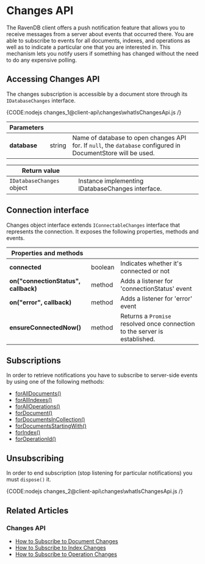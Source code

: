 # Changes API 

The RavenDB client offers a push notification feature that allows you to receive messages from a server about events that occurred there.
You are able to subscribe to events for all documents, indexes, and operations as well as to indicate a particular one that you are interested in. 
This mechanism lets you notify users if something has changed without the need to do any expensive polling. 

## Accessing Changes API

The changes subscription is accessible by a document store through its `IDatabaseChanges` interface.

{CODE:nodejs changes_1@client-api\changes\whatIsChangesApi.js /}

| Parameters | | |
| ------------- | ------------- | ----- |
| **database** | string | Name of database to open changes API for. If `null`, the `database` configured in DocumentStore will be used. |

| Return value | |
| ------------- | ----- |
| `IDatabaseChanges` object | Instance implementing IDatabaseChanges interface. |

## Connection interface

Changes object interface extends `IConnectableChanges` interface that represents the connection. It exposes the following properties, methods and events.

| Properties and methods | | |
| ------------- | ------------- | ----- |
| **connected** | boolean | Indicates whether it's connected or not |
| **on("connectionStatus", callback)** | method | Adds a listener for 'connectionStatus' event |
| **on("error", callback)** | method | Adds a listener for 'error' event | 
| **ensureConnectedNow()** | method | Returns a `Promise` resolved once connection to the server is established. | 

## Subscriptions

In order to retrieve notifications you have to subscribe to server-side events by using one of the following methods:

- [forAllDocuments()](../../client-api/changes/how-to-subscribe-to-document-changes#foralldocuments)
- [forAllIndexes()](../../client-api/changes/how-to-subscribe-to-index-changes#forallindexes)
- [forAllOperations()](../../client-api/changes/how-to-subscribe-to-operation-changes#foralloperations)
- [forDocument()](../../client-api/changes/how-to-subscribe-to-document-changes#fordocument)
- [forDocumentsInCollection()](../../client-api/changes/how-to-subscribe-to-document-changes#fordocumentsincollection)
- [forDocumentsStartingWith()](../../client-api/changes/how-to-subscribe-to-document-changes#fordocumentsstartingwith)
- [forIndex()](../../client-api/changes/how-to-subscribe-to-index-changes#forindex)
- [forOperationId()](../../client-api/changes/how-to-subscribe-to-operation-changes#foroperation)

## Unsubscribing

In order to end subscription (stop listening for particular notifications) you must `dispose()` it.

{CODE:nodejs changes_2@client-api\changes\whatIsChangesApi.js /}

## Related Articles

### Changes API

- [How to Subscribe to Document Changes](../../client-api/changes/what-is-changes-api)
- [How to Subscribe to Index Changes](../../client-api/changes/how-to-subscribe-to-index-changes)
- [How to Subscribe to Operation Changes](../../client-api/changes/how-to-subscribe-to-operation-changes)

